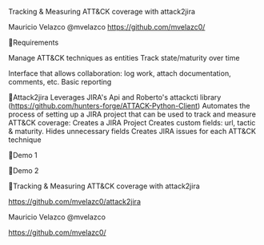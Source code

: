 Tracking & Measuring
ATT&CK coverage with attack2jira

Mauricio Velazco @mvelazco
https://github.com/mvelazc0/

Requirements

 Manage ATT&CK techniques as entities
 Track state/maturity over time

 Interface that allows collaboration: log work, attach documentation, comments, etc.
 Basic reporting

Attack2jira
 Leverages JIRA's Api and Roberto's attackcti library (https://github.com/hunters-forge/ATTACK-Python-Client)
 Automates the process of setting up a JIRA project that can be used to track and measure ATT&CK coverage:
 Creates a JIRA Project  Creates custom fields: url, tactic & maturity.  Hides unnecessary fields  Creates JIRA issues for each ATT&CK technique

Demo 1

Demo 2

Tracking & Measuring
ATT&CK coverage with attack2jira

https://github.com/mvelazc0/attack2jira

Mauricio Velazco @mvelazco

https://github.com/mvelazc0/

